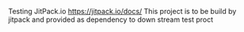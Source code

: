 Testing JitPack.io https://jitpack.io/docs/
This project is to be build by jitpack and provided as dependency to down stream test proct
